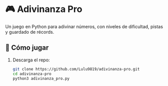 # 🎮 Adivinanza Pro

Un juego en Python para adivinar números, con niveles de dificultad, pistas y guardado de récords.

## 🚀 Cómo jugar

1. Descarga el repo:
   ```bash
   git clone https://github.com/Lulu9819/adivinanza-pro.git
   cd adivinanza-pro
   python3 adivinanza_pro.py
